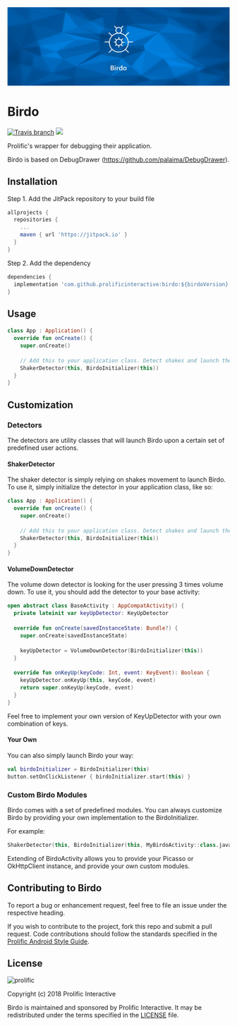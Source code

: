 <img src="/assets/hero.jpg"/>

# Birdo
[![Travis branch](https://img.shields.io/travis/prolificinteractive/birdo/master.svg)](https://travis-ci.org/prolificinteractive/birdo) [![](https://jitpack.io/v/prolificinteractive/birdo.svg)](https://jitpack.io/#prolificinteractive/birdo)

Prolific's wrapper for debugging their application. 

Birdo is based on DebugDrawer (https://github.com/palaima/DebugDrawer). 

## Installation

Step 1. Add the JitPack repository to your build file

```groovy
allprojects {
  repositories {
    ...
    maven { url 'https://jitpack.io' }
  }
}
```

Step 2. Add the dependency

```groovy
dependencies {
  implementation 'com.github.prolificinteractive:birdo:${birdoVersion}'
}
```

## Usage

```kotlin
class App : Application() {
  override fun onCreate() {
    super.onCreate()

    // Add this to your application class. Detect shakes and launch the default Birdo view.
    ShakerDetector(this, BirdoInitializer(this))
  }
}
```

## Customization

### Detectors

The detectors are utility classes that will launch Birdo upon a certain set of predefined user actions.

#### ShakerDetector

The shaker detector is simply relying on shakes movement to launch Birdo. To use it, simply initialize the detector in your application class, like so:

```kotlin
class App : Application() {
  override fun onCreate() {
    super.onCreate()

    // Add this to your application class. Detect shakes and launch the default Birdo view.
    ShakerDetector(this, BirdoInitializer(this))
  }
}
```

#### VolumeDownDetector

The volume down detector is looking for the user pressing 3 times volume down. To use it, you should add the detector to your base activity:

```kotlin
open abstract class BaseActivity : AppCompatActivity() {
  private lateinit var keyUpDetector: KeyUpDetector

  override fun onCreate(savedInstanceState: Bundle?) {
    super.onCreate(savedInstanceState)

    keyUpDetector = VolumeDownDetector(BirdoInitializer(this))
  }

  override fun onKeyUp(keyCode: Int, event: KeyEvent): Boolean {
    keyUpDetector.onKeyUp(this, keyCode, event)
    return super.onKeyUp(keyCode, event)
  }
}
```

Feel free to implement your own version of KeyUpDetector with your own combination of keys.

#### Your Own

You can also simply launch Birdo your way:

```kotlin
val birdoInitializer = BirdoInitializer(this)
button.setOnClickListener { birdoInitializer.start(this) }
```

### Custom Birdo Modules

Birdo comes with a set of predefined modules. You can always customize Birdo by providing your own implementation to the BirdoInitializer.

For example:
```kotlin
ShakerDetector(this, BirdoInitializer(this, MyBirdoActivity::class.java))
```

Extending of BirdoActivity allows you to provide your Picasso or OkHttpClient instance, and provide your own custom modules.


## Contributing to Birdo

To report a bug or enhancement request, feel free to file an issue under the respective heading.

If you wish to contribute to the project, fork this repo and submit a pull request. Code contributions should follow the standards specified in the [Prolific Android Style Guide](https://github.com/prolificinteractive/android-code-styles).

## License

![prolific](https://s3.amazonaws.com/prolificsitestaging/logos/Prolific_Logo_Full_Color.png)

Copyright (c) 2018 Prolific Interactive

Birdo is maintained and sponsored by Prolific Interactive. It may be redistributed under the terms specified in the [LICENSE] file.

[LICENSE]: ./LICENSE
